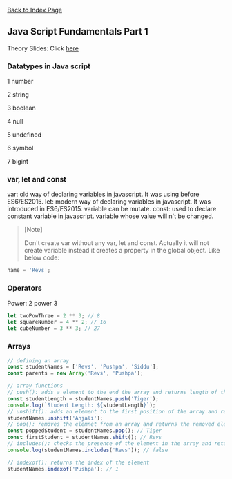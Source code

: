 [Back to Index Page](/docs/index.md)

## Java Script Fundamentals Part 1

Theory Slides: Click [here](../../course-slides/theory-lectures-v2.pdf)

### Datatypes in Java script
1 number

2 string

3 boolean

4 null

5 undefined

6 symbol

7 bigint

### var, let and const
var: old way of declaring variables in javascript. It was using before ES6/ES2015.
let: modern way of declaring variables in javascript. It was introduced in ES6/ES2015.
variable can be mutate.
const: used to declare constant variable in javascript. variable whose value will n't be changed.

> [Note]
> 
> Don't create var without any var, let and const. Actually it will not create variable instead it creates 
> a property in the global object.
> Like below code:
```javascript
name = 'Revs';
```

### Operators

Power: 2 power 3
```javascript
let twoPowThree = 2 ** 3; // 8
let squareNumber = 4 ** 2; // 16
let cubeNumber = 3 ** 3; // 27 
```

### Arrays

```javascript
// defining an array
const studentNames = ['Revs', 'Pushpa', 'Siddu'];
const parents = new Array('Revs', 'Pushpa');

// array functions
// push(): adds a element to the end the array and returns length of the array
const studentLength = studentNames.push('Tiger');
console.log(`Student Length: ${studentLength}`);
// unshift(): adds an element to the first position of the array and returns the length
studentNames.unshift('Anjali');
// pop(): removes the elemnet from an array and returns the removed element.
const poppedStudent = studentNames.pop(); // Tiger
const firstStudent = studentNames.shift(); // Revs
// includes(): checks the presence of the element in the array and return true if present orelse -1.
console.log(studentNames.includes('Revs')); // false

// indexof(): returns the index of the element
studentNames.indexof('Pushpa'); // 1

```